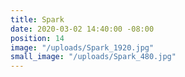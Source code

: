 ```yaml
---
title: Spark
date: 2020-03-02 14:40:00 -08:00
position: 14
image: "/uploads/Spark_1920.jpg"
small_image: "/uploads/Spark_480.jpg"
---
```


